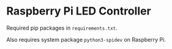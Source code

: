 # Raspberry Pi LED Controller

Required pip packages in `requirements.txt`.

Also requires system package `python3-spidev` on Raspberry Pi.
